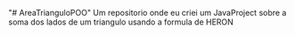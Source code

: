 "# AreaTrianguloPOO" 
Um repositorio onde eu criei um JavaProject sobre a soma dos lados de um triangulo usando a formula de HERON
